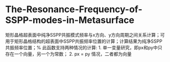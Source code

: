 # The-Resonance-Frequency-of-SSPP-modes-in-Metasurface
矩形晶格超表面中纯净SSPP共振模式频率与x方向、y方向周期之间关系计算；可用于矩形晶格结构的超表面中SSPP共振频率位置的计算；计算结果为纯净SSPP共振频率位置；% 此函数支持两种情况的计算:  1. 单一变量研究，即px和py中只存在一个向量，另一个为常数；  2. px = py 情况，二者都为向量

